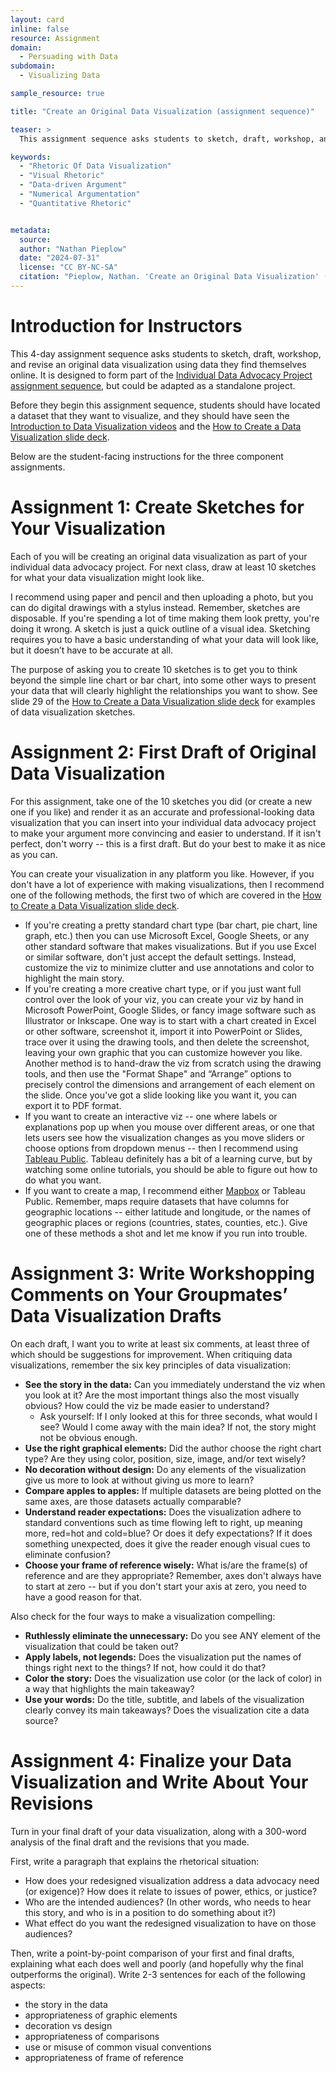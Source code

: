 ```yaml
---
layout: card
inline: false
resource: Assignment
domain:
  - Persuading with Data
subdomain:
  - Visualizing Data

sample_resource: true

title: "Create an Original Data Visualization (assignment sequence)"

teaser: >
  This assignment sequence asks students to sketch, draft, workshop, and revise an original data visualization using data they find themselves online. 

keywords:
  - "Rhetoric Of Data Visualization"
  - "Visual Rhetoric"
  - "Data-driven Argument"
  - "Numerical Argumentation"
  - "Quantitative Rhetoric"


metadata:
  source: 
  author: "Nathan Pieplow"
  date: "2024-07-31"
  license: "CC BY-NC-SA"
  citation: "Pieplow, Nathan. 'Create an Original Data Visualization' (assignment sequence). Data Advocacy 4 All, University of Colorado. 31 July 2024"
---
```


# Introduction for Instructors

This 4-day assignment sequence asks students to sketch, draft, workshop, and revise an original data visualization using data they find themselves online. It is designed to form part of the [Individual Data Advocacy Project assignment sequence](https://da4asandbox.github.io/curricularsite/cards/individual-data-advocacy-project), but could be adapted as a standalone project. 

Before they begin this assignment sequence, students should have located a dataset that they want to visualize, and they should have seen the [Introduction to Data Visualization videos](https://da4asandbox.github.io/curricularsite/cards/introduction-to-data-visualization-videos) and the [How to Create a Data Visualization slide deck](https://da4asandbox.github.io/curricularsite/cards/how-to-create-a-data-visualization-slide-deck).

Below are the student-facing instructions for the three component assignments.

# Assignment 1: Create Sketches for Your Visualization

Each of you will be creating an original data visualization as part of your individual data advocacy project. For next class, draw at least 10 sketches for what your data visualization might look like.

I recommend using paper and pencil and then uploading a photo, but you can do digital drawings with a stylus instead. Remember, sketches are disposable. If you're spending a lot of time making them look pretty, you're doing it wrong. A sketch is just a quick outline of a visual idea. Sketching requires you to have a basic understanding of what your data will look like, but it doesn’t have to be accurate at all.

The purpose of asking you to create 10 sketches is to get you to think beyond the simple line chart or bar chart, into some other ways to present your data that will clearly highlight the relationships you want to show. See slide 29 of the [How to Create a Data Visualization slide deck](https://da4asandbox.github.io/curricularsite/cards/how-to-create-a-data-visualization-slide-deck) for examples of data visualization sketches.

# Assignment 2: First Draft of Original Data Visualization

For this assignment, take one of the 10 sketches you did (or create a new one if you like) and render it as an accurate and professional-looking data visualization that you can insert into your individual data advocacy project to make your argument more convincing and easier to understand. If it isn't perfect, don't worry -- this is a first draft. But do your best to make it as nice as you can.

You can create your visualization in any platform you like. However, if you don't have a lot of experience with making visualizations, then I recommend one of the following methods, the first two of which are covered in the [How to Create a Data Visualization slide deck](https://da4asandbox.github.io/curricularsite/cards/how-to-create-a-data-visualization-slide-deck).
- If you're creating a pretty standard chart type (bar chart, pie chart, line graph, etc.) then you can use Microsoft Excel, Google Sheets, or any other standard software that makes visualizations. But if you use Excel or similar software, don't just accept the default settings. Instead, customize the viz to minimize clutter and use annotations and color to highlight the main story. 
- If you're creating a more creative chart type, or if you just want full control over the look of your viz, you can create your viz by hand in Microsoft PowerPoint, Google Slides, or fancy image software such as Illustrator or Inkscape. One way is to start with a chart created in Excel or other software, screenshot it, import it into PowerPoint or Slides, trace over it using the drawing tools, and then delete the screenshot, leaving your own graphic that you can customize however you like. Another method is to hand-draw the viz from scratch using the drawing tools, and then use the "Format Shape" and “Arrange” options to precisely control the dimensions and arrangement of each element on the slide. Once you've got a slide looking like you want it, you can export it to PDF format.
- If you want to create an interactive viz -- one where labels or explanations pop up when you mouse over different areas, or one that lets users see how the visualization changes as you move sliders or choose options from dropdown menus -- then I recommend using [Tableau Public](https://public.tableau.com/app/discover). Tableau definitely has a bit of a learning curve, but by watching some online tutorials, you should be able to figure out how to do what you want.
- If you want to create a map, I recommend either [Mapbox](https://www.mapbox.com/) or Tableau Public. Remember, maps require datasets that have columns for geographic locations -- either latitude and longitude, or the names of geographic places or regions (countries, states, counties, etc.).
Give one of these methods a shot and let me know if you run into trouble.

# Assignment 3: Write Workshopping Comments on Your Groupmates’ Data Visualization Drafts

On each draft, I want you to write at least six comments, at least three of which should be suggestions for improvement. When critiquing data visualizations, remember the six key principles of data visualization:

- **See the story in the data:** Can you immediately understand the viz when you look at it? Are the most important things also the most visually obvious? How could the viz be made easier to understand?
  - Ask yourself: If I only looked at this for three seconds, what would I see? Would I come away with the main idea? If not, the story might not be obvious enough.
- **Use the right graphical elements:** Did the author choose the right chart type? Are they using color, position, size, image, and/or text wisely?
- **No decoration without design:** Do any elements of the visualization give us more to look at without giving us more to learn?
- **Compare apples to apples:** If multiple datasets are being plotted on the same axes, are those datasets actually comparable?
- **Understand reader expectations:** Does the visualization adhere to standard conventions such as time flowing left to right, up meaning more, red=hot and cold=blue? Or does it defy expectations? If it does something unexpected, does it give the reader enough visual cues to eliminate confusion?
- **Choose your frame of reference wisely:** What is/are the frame(s) of reference and are they appropriate? Remember, axes don't always have to start at zero -- but if you don't start your axis at zero, you need to have a good reason for that.

Also check for the four ways to make a visualization compelling:

- **Ruthlessly eliminate the unnecessary:** Do you see ANY element of the visualization that could be taken out?
- **Apply labels, not legends:** Does the visualization put the names of things right next to the things? If not, how could it do that?
- **Color the story:** Does the visualization use color (or the lack of color) in a way that highlights the main takeaway?
- **Use your words:** Do the title, subtitle, and labels of the visualization clearly convey its main takeaways? Does the visualization cite a data source?

# Assignment 4: Finalize your Data Visualization and Write About Your Revisions

Turn in your final draft of your data visualization, along with a 300-word analysis of the final draft and the revisions that you made.

First, write a paragraph that explains the rhetorical situation:
-	How does your redesigned visualization address a data advocacy need (or exigence)? How does it relate to issues of power, ethics, or justice?
-	Who are the intended audiences? (In other words, who needs to hear this story, and who is in a position to do something about it?)
-	What effect do you want the redesigned visualization to have on those audiences?

Then, write a point-by-point comparison of your first and final drafts, explaining what each does well and poorly (and hopefully why the final outperforms the original). Write 2-3 sentences for each of the following aspects:
-	the story in the data
-	appropriateness of graphic elements
-	decoration vs design
-	appropriateness of comparisons
-	use or misuse of common visual conventions
-	appropriateness of frame of reference


